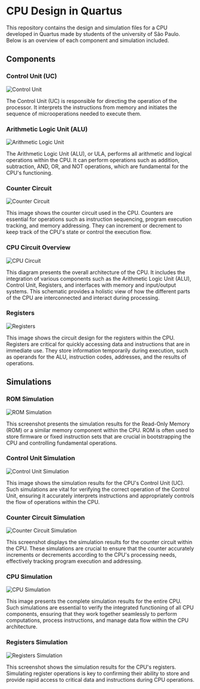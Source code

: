 # CPU Design in Quartus

This repository contains the design and simulation files for a CPU developed in Quartus made by students of the university of São Paulo. Below is an overview of each component and simulation included.

## Components

### Control Unit (UC)

![Control Unit](img/UC_circ.png)

The Control Unit (UC) is responsible for directing the operation of the processor. It interprets the instructions from memory and initiates the sequence of microoperations needed to execute them.

### Arithmetic Logic Unit (ALU)

![Arithmetic Logic Unit](img/ULA.jpg)

The Arithmetic Logic Unit (ALU), or ULA, performs all arithmetic and logical operations within the CPU. It can perform operations such as addition, subtraction, AND, OR, and NOT operations, which are fundamental for the CPU's functioning.

### Counter Circuit

![Counter Circuit](img/contador_circ.png)

This image shows the counter circuit used in the CPU. Counters are essential for operations such as instruction sequencing, program execution tracking, and memory addressing. They can increment or decrement to keep track of the CPU's state or control the execution flow.

### CPU Circuit Overview

![CPU Circuit](img/cpu_circ.png)

This diagram presents the overall architecture of the CPU. It includes the integration of various components such as the Arithmetic Logic Unit (ALU), Control Unit, Registers, and interfaces with memory and input/output systems. This schematic provides a holistic view of how the different parts of the CPU are interconnected and interact during processing.

### Registers

![Registers](img/registrador_circ.png)

This image shows the circuit design for the registers within the CPU. Registers are critical for quickly accessing data and instructions that are in immediate use. They store information temporarily during execution, such as operands for the ALU, instruction codes, addresses, and the results of operations.

## Simulations

### ROM Simulation

![ROM Simulation](img/simu_ROM.png)

This screenshot presents the simulation results for the Read-Only Memory (ROM) or a similar memory component within the CPU. ROM is often used to store firmware or fixed instruction sets that are crucial in bootstrapping the CPU and controlling fundamental operations.

### Control Unit Simulation

![Control Unit Simulation](img/simu_UC.png)

This image shows the simulation results for the CPU's Control Unit (UC). Such simulations are vital for verifying the correct operation of the Control Unit, ensuring it accurately interprets instructions and appropriately controls the flow of operations within the CPU.

### Counter Circuit Simulation

![Counter Circuit Simulation](img/simu_cont.png)

This screenshot displays the simulation results for the counter circuit within the CPU. These simulations are crucial to ensure that the counter accurately increments or decrements according to the CPU's processing needs, effectively tracking program execution and addressing.

### CPU Simulation

![CPU Simulation](img/simu_cpu.png)

This image presents the complete simulation results for the entire CPU. Such simulations are essential to verify the integrated functioning of all CPU components, ensuring that they work together seamlessly to perform computations, process instructions, and manage data flow within the CPU architecture.

### Registers Simulation

![Registers Simulation](img/simu_regi.png)

This screenshot shows the simulation results for the CPU's registers. Simulating register operations is key to confirming their ability to store and provide rapid access to critical data and instructions during CPU operations.

